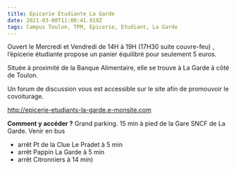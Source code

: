 ```yaml
---
title: Epicerie Etudiante La Garde
date: 2021-03-08T11:00:41.919Z
tags: Campus Toulon, TPM, Epicerie, Etudiant, La Garde
---
```

Ouvert le Mercredi et Vendredi de 14H à 19H (17H30 suite couvre-feu) , l’épicerie étudiante propose un panier équilibré pour seulement 5 euros. 

Située à proximité de la Banque Alimentaire, elle se trouve à La Garde à côté de Toulon. 

Un forum de discussion vous est accessible sur le site afin de promouvoir le covoiturage.

<http://epicerie-etudiants-la-garde.e-monsite.com>

**Comment y accéder ?** 
Grand parking.
15 min à pied de la Gare SNCF de La Garde. 
Venir en bus 

* arrêt Pt de la Clue Le Pradet à 5 min 
* arrêt Pappin La Garde à 5 min
* arrêt Citronniers à 14 min)